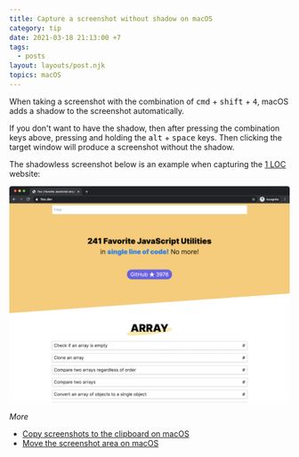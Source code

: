 ```yaml
---
title: Capture a screenshot without shadow on macOS
category: tip
date: 2021-03-18 21:13:00 +7
tags:
  - posts
layout: layouts/post.njk
topics: macOS
---
```


When taking a screenshot with the combination of <kbd>cmd</kbd> + <kbd>shift</kbd> + <kbd>4</kbd>, macOS adds a shadow to the screenshot automatically. 

If you don't want to have the shadow, then after pressing the combination keys above, pressing and holding the <kbd>alt</kbd> + <kbd>space</kbd> keys.
Then clicking the target window will produce a screenshot without the shadow.

The shadowless screenshot below is an example when capturing the [1 LOC](https://1loc.dev) website:

![Remove the shadow](/img/remove-shadow.png)

_More_

* [Copy screenshots to the clipboard on macOS](/copy-screenshots-to-the-clipboard-on-macos.html)
* [Move the screenshot area on macOS](/move-the-screenshot-area-on-macos.html)